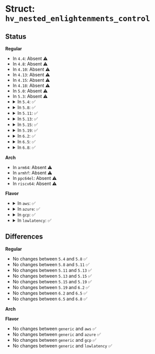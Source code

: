 # Struct: <code>hv_nested_enlightenments_control</code>

## Status
<b>Regular</b>
<ul>
<li>
In <code>4.4</code>: Absent ⚠️
</li>
<li>
In <code>4.8</code>: Absent ⚠️
</li>
<li>
In <code>4.10</code>: Absent ⚠️
</li>
<li>
In <code>4.13</code>: Absent ⚠️
</li>
<li>
In <code>4.15</code>: Absent ⚠️
</li>
<li>
In <code>4.18</code>: Absent ⚠️
</li>
<li>
In <code>5.0</code>: Absent ⚠️
</li>
<li>
In <code>5.3</code>: Absent ⚠️
</li>
<li>
<details>
<summary>In <code>5.4</code>: ✅</summary>

```c
struct hv_nested_enlightenments_control {
    struct (anon) features;
    struct (anon) hypercallControls;
};
```
</details>
</li>
<li>
<details>
<summary>In <code>5.8</code>: ✅</summary>

```c
struct hv_nested_enlightenments_control {
    struct (anon) features;
    struct (anon) hypercallControls;
};
```
</details>
</li>
<li>
<details>
<summary>In <code>5.11</code>: ✅</summary>

```c
struct hv_nested_enlightenments_control {
    struct (anon) features;
    struct (anon) hypercallControls;
};
```
</details>
</li>
<li>
<details>
<summary>In <code>5.13</code>: ✅</summary>

```c
struct hv_nested_enlightenments_control {
    struct (anon) features;
    struct (anon) hypercallControls;
};
```
</details>
</li>
<li>
<details>
<summary>In <code>5.15</code>: ✅</summary>

```c
struct hv_nested_enlightenments_control {
    struct (anon) features;
    struct (anon) hypercallControls;
};
```
</details>
</li>
<li>
<details>
<summary>In <code>5.19</code>: ✅</summary>

```c
struct hv_nested_enlightenments_control {
    struct (anon) features;
    struct (anon) hypercallControls;
};
```
</details>
</li>
<li>
<details>
<summary>In <code>6.2</code>: ✅</summary>

```c
struct hv_nested_enlightenments_control {
    struct (anon) features;
    struct (anon) hypercallControls;
};
```
</details>
</li>
<li>
<details>
<summary>In <code>6.5</code>: ✅</summary>

```c
struct hv_nested_enlightenments_control {
    struct (anon) features;
    struct (anon) hypercallControls;
};
```
</details>
</li>
<li>
<details>
<summary>In <code>6.8</code>: ✅</summary>

```c
struct hv_nested_enlightenments_control {
    struct (anon) features;
    struct (anon) hypercallControls;
};
```
</details>
</li>
</ul>
<b>Arch</b>
<ul>
<li>
In <code>arm64</code>: Absent ⚠️
</li>
<li>
In <code>armhf</code>: Absent ⚠️
</li>
<li>
In <code>ppc64el</code>: Absent ⚠️
</li>
<li>
In <code>riscv64</code>: Absent ⚠️
</li>
</ul>
<b>Flavor</b>
<ul>
<li>
<details>
<summary>In <code>aws</code>: ✅</summary>

```c
struct hv_nested_enlightenments_control {
    struct (anon) features;
    struct (anon) hypercallControls;
};
```
</details>
</li>
<li>
<details>
<summary>In <code>azure</code>: ✅</summary>

```c
struct hv_nested_enlightenments_control {
    struct (anon) features;
    struct (anon) hypercallControls;
};
```
</details>
</li>
<li>
<details>
<summary>In <code>gcp</code>: ✅</summary>

```c
struct hv_nested_enlightenments_control {
    struct (anon) features;
    struct (anon) hypercallControls;
};
```
</details>
</li>
<li>
<details>
<summary>In <code>lowlatency</code>: ✅</summary>

```c
struct hv_nested_enlightenments_control {
    struct (anon) features;
    struct (anon) hypercallControls;
};
```
</details>
</li>
</ul>

## Differences
<b>Regular</b>
<ul>
<li>
No changes between <code>5.4</code> and <code>5.8</code> ✅
</li>
<li>
No changes between <code>5.8</code> and <code>5.11</code> ✅
</li>
<li>
No changes between <code>5.11</code> and <code>5.13</code> ✅
</li>
<li>
No changes between <code>5.13</code> and <code>5.15</code> ✅
</li>
<li>
No changes between <code>5.15</code> and <code>5.19</code> ✅
</li>
<li>
No changes between <code>5.19</code> and <code>6.2</code> ✅
</li>
<li>
No changes between <code>6.2</code> and <code>6.5</code> ✅
</li>
<li>
No changes between <code>6.5</code> and <code>6.8</code> ✅
</li>
</ul>
<b>Arch</b>
<ul>
</ul>
<b>Flavor</b>
<ul>
<li>
No changes between <code>generic</code> and <code>aws</code> ✅
</li>
<li>
No changes between <code>generic</code> and <code>azure</code> ✅
</li>
<li>
No changes between <code>generic</code> and <code>gcp</code> ✅
</li>
<li>
No changes between <code>generic</code> and <code>lowlatency</code> ✅
</li>
</ul>
